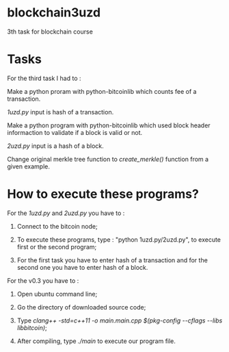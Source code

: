 # blockchain3uzd
3th task for blockchain course

# Tasks

For the third task I had to :

Make a python proram with python-bitcoinlib which counts fee of a transaction.

*1uzd.py* input is hash of a transaction.

Make a python program with python-bitcoinlib which used block header informaction to validate if a block is valid or not.

*2uzd.py* input is a hash of a block.

Change original merkle tree function to *create_merkle()* function from a given example.

# How to execute these programs?

For the *1uzd.py* and *2uzd.py* you have to :

1. Connect to the bitcoin node;

2. To execute these programs, type : "python 1uzd.py/2uzd.py", to execute first or the second program;

3. For the first task you have to enter hash of a transaction and for the second one you have to enter hash of a block.

For the v0.3 you have to :

1. Open ubuntu command line;

2. Go the directory of downloaded source code;

3. Type *clang++ -std=c++11 -o main.main.cpp $(pkg-config --cflags --libs libbitcoin)*;

4. After compiling, type *./main* to execute our program file.
